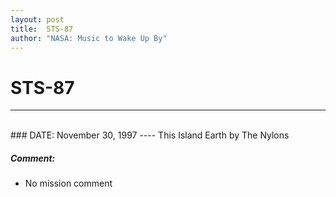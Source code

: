 ```yaml
---
layout: post
title:  STS-87
author: "NASA: Music to Wake Up By"
---
```


# STS-87
----
<br/>
### DATE: November 30, 1997
----
This Island Earth by The Nylons

##### Comment:
* No mission comment
